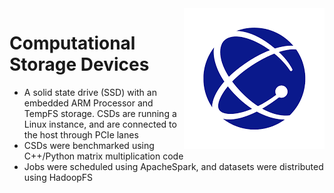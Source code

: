 <img src="index.png" align="right" />

# Computational Storage Devices
- A solid state drive (SSD) with an embedded ARM Processor and TempFS storage. CSDs are running a Linux instance, and are connected to the host through PCIe lanes
- CSDs were benchmarked using C++/Python matrix multiplication code
- Jobs were scheduled using ApacheSpark, and datasets were distributed using HadoopFS
